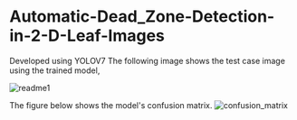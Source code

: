 # Automatic-Dead_Zone-Detection-in-2-D-Leaf-Images
Developed using YOLOV7 
The following image shows the test case image using the trained model,

![readme1](https://github.com/user-attachments/assets/945a3260-e47b-4cb6-b32a-7dcfc1b7c2dc)

The figure below shows the model's confusion matrix.
![confusion_matrix](https://github.com/user-attachments/assets/bbf4d16d-6e49-4649-844b-b4ec6282c2d2)

